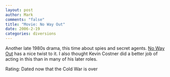 ```yaml
--- 
layout: post
author: Mark
comments: "false"
title: "Movie: No Way Out"
date: 2006-2-19
categories: diversions
---
```

Another late 1980s drama, this time about spies and secret agents. <a href="http://imdb.com/title/tt0093640/" title="No Way Out">No Way Out</a> has a nice twist to it. I also thought Kevin Costner did a better job of acting in this than in many of his later roles.

Rating: Dated now that the Cold War is over
